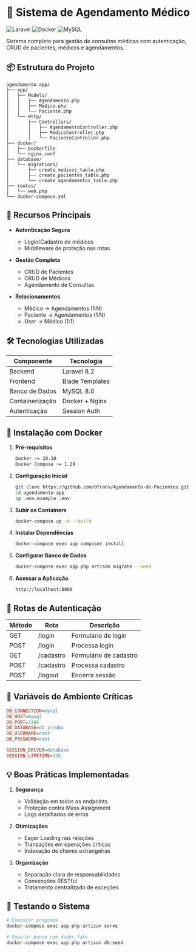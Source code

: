 # 🏥 Sistema de Agendamento Médico

![Laravel](https://img.shields.io/badge/Laravel-8.2-red.svg)
![Docker](https://img.shields.io/badge/Docker-3.8-blue.svg)
![MySQL](https://img.shields.io/badge/MySQL-8.0-orange.svg)

Sistema completo para gestão de consultas médicas com autenticação, CRUD de pacientes, médicos e agendamentos.

## 📦 Estrutura do Projeto

```
agendamento-app/
├── app/
│   ├── Models/
│   │   ├── Agendamento.php
│   │   ├── Medico.php
│   │   └── Paciente.php
│   └── Http/
│       ├── Controllers/
│       │   ├── AgendamentoController.php
│       │   ├── MedicoController.php
│       │   └── PacienteController.php
├── docker/
│   ├── Dockerfile
│   └── nginx.conf
├── database/
│   └── migrations/
│       ├── create_medicos_table.php
│       ├── create_pacientes_table.php
│       └── create_agendamentos_table.php
├── routes/
│   └── web.php
└── docker-compose.yml
```

## 🚀 Recursos Principais

- **Autenticação Segura**
  - Login/Cadastro de médicos
  - Middleware de proteção nas rotas

- **Gestão Completa**
  - CRUD de Pacientes
  - CRUD de Médicos
  - Agendamento de Consultas

- **Relacionamentos**
  - Médico → Agendamentos (1:N)
  - Paciente → Agendamentos (1:N)
  - User → Médico (1:1)

## 🛠 Tecnologias Utilizadas

| Componente       | Tecnologia           |
|------------------|----------------------|
| Backend          | Laravel 8.2          |
| Frontend         | Blade Templates      |
| Banco de Dados   | MySQL 8.0            |
| Containerização  | Docker + Nginx       |
| Autenticação     | Session Auth         |

## 🐳 Instalação com Docker

1. **Pré-requisitos**
   ```bash
   Docker >= 20.10
   Docker Compose >= 1.29
   ```

2. **Configuração Inicial**
   ```bash
   git clone https://github.com/Ofrans/Agendamento-de-Pacientes.git
   cd agendamento-app
   cp .env.example .env
   ```

3. **Subir os Containers**
   ```bash
   docker-compose up -d --build
   ```

4. **Instalar Dependências**
   ```bash
   docker-compose exec app composer install
   ```

5. **Configurar Banco de Dados**
   ```bash
   docker-compose exec app php artisan migrate --seed
   ```

6. **Acessar a Aplicação**
   ```
   http://localhost:8000
   ```

## 🔐 Rotas de Autenticação

| Método | Rota       | Descrição               |
|--------|------------|-------------------------|
| GET    | /login     | Formulário de login     |
| POST   | /login     | Processa login          |
| GET    | /cadastro  | Formulário de cadastro  |
| POST   | /cadastro  | Processa cadastro       |
| POST   | /logout    | Encerra sessão          |


## 📌 Variáveis de Ambiente Críticas

```ini
DB_CONNECTION=mysql
DB_HOST=mysql
DB_PORT=3306
DB_DATABASE=db_irroba
DB_USERNAME=root
DB_PASSWORD=root

SESSION_DRIVER=database
SESSION_LIFETIME=120
```

## 💡 Boas Práticas Implementadas

1. **Segurança**
   - Validação em todos os endpoints
   - Proteção contra Mass Assignment
   - Logs detalhados de erros

2. **Otimizações**
   - Eager Loading nas relações
   - Transações em operações críticas
   - Indexação de chaves estrangeiras

3. **Organização**
   - Separação clara de responsabilidades
   - Convenções RESTful
   - Tratamento centralizado de exceções

## 🧪 Testando o Sistema

```bash
# Executar programa
docker-compose exec app php artisan serve

# Popular banco com dados fake
docker-compose exec app php artisan db:seed
```
